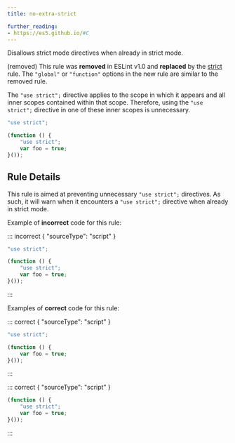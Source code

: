 ```yaml
---
title: no-extra-strict

further_reading:
- https://es5.github.io/#C
---
```


Disallows strict mode directives when already in strict mode.

(removed) This rule was **removed** in ESLint v1.0 and **replaced** by the [strict](strict) rule. The `"global"` or `"function"` options in the new rule are similar to the removed rule.

The `"use strict";` directive applies to the scope in which it appears and all inner scopes contained within that scope. Therefore, using the `"use strict";` directive in one of these inner scopes is unnecessary.

```js
"use strict";

(function () {
    "use strict";
    var foo = true;
}());
```

## Rule Details

This rule is aimed at preventing unnecessary `"use strict";` directives. As such, it will warn when it encounters a `"use strict";` directive when already in strict mode.

Example of **incorrect** code for this rule:

::: incorrect { "sourceType": "script" }

```js
"use strict";

(function () {
    "use strict";
    var foo = true;
}());
```

:::

Examples of **correct** code for this rule:

::: correct { "sourceType": "script" }

```js
"use strict";

(function () {
    var foo = true;
}());
```

:::

::: correct { "sourceType": "script" }

```js
(function () {
    "use strict";
    var foo = true;
}());
```

:::
